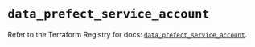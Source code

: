 # `data_prefect_service_account`

Refer to the Terraform Registry for docs: [`data_prefect_service_account`](https://registry.terraform.io/providers/prefecthq/prefect/2.89.0/docs/data-sources/service_account).
